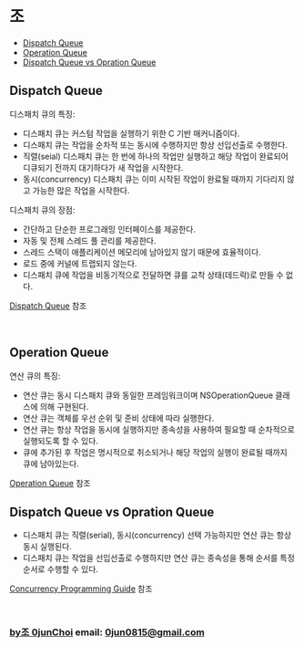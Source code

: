 # 조

* [Dispatch Queue](#dispatch-queue)
* [Operation Queue](#operation-queue)
* [Dispatch Queue vs Opration Queue](#dispatch-queue-vs-opration-queue)


## Dispatch Queue
디스패치 큐의 특징:
* 디스패치 큐는 커스텀 작업을 실행하기 위한 C 기반 매커니즘이다.
* 디스패치 큐는 작업을 순차적 또는 동시에 수행하지만 항상 선입선출로 수행한다.
* 직렬(seial) 디스패치 큐는 한 번에 하나의 작업만 실행하고 해당 작업이 완료되어 디큐되기 전까지 대기하다가 새 작업을 시작한다.
* 동시(concurrency) 디스패치 큐는 이미 시작된 작업이 완료될 때까지 기다리지 않고 가능한 많은 작업을 시작한다.


디스패치 큐의 장점:
* 간단하고 단순한 프로그래밍 인터페이스를 제공한다.
* 자동 및 전체 스레드 풀 관리를 제공한다.
* 스레드 스택이 애플리케이션 메모리에 남아있지 않기 때문에 효율적이다.
* 로드 중에 커널에 트랩되지 않는다.
* 디스패치 큐에 작업을 비동기적으로 전달하면 큐를 교착 상태(데드락)로 만들 수 없다.


[Dispatch Queue](https://github.com/0jun0815/YJStudy/tree/master/애플%20개발자%20문서%20번역/DispatchQueue) 참조


&nbsp;
## Operation Queue
연산 큐의 특징:
* 연산 큐는 동시 디스패치 큐와 동일한 프레임워크이며 NSOperationQueue 클래스에 의해 구현된다.
* 연산 큐는 객체를 우선 순위 및 준비 상태에 따라 실행한다.
* 연산 큐는 항상 작업을 동시에 실행하지만 종속성을 사용하여 필요할 때 순차적으로 실행되도록 할 수 있다.
* 큐에 추가된 후 작업은 명시적으로 취소되거나 해당 작업의 실행이 완료될 때까지 큐에 남아있는다. 


[Operation Queue](https://github.com/0jun0815/YJStudy/tree/master/애플%20개발자%20문서%20번역/OperationQueue) 참조


## Dispatch Queue vs Opration Queue
* 디스패치 큐는 직렬(serial), 동시(concurrency) 선택 가능하지만 연산 큐는 항상 동시 실행된다.
* 디스패치 큐는 작업을 선입선출로 수행하지만 연산 큐는 종속성을 통해 순서를 특정 순서로 수행할 수 있다.


[Concurrency Programming Guide](https://github.com/0jun0815/YJStudy/tree/master/애플%20개발자%20문서%20번역/Concurrency%20Programming%20Guide#the-move-away-from-threads) 참조


&nbsp;
&nbsp;      
### [by조 0junChoi](https://github.com/0jun0815) email: <0jun0815@gmail.com>
